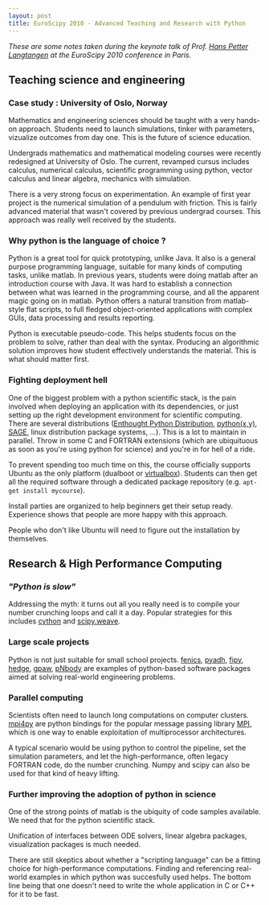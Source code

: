 ```yaml
---
layout: post
title: EuroScipy 2010 - Advanced Teaching and Research with Python 
---
```



*These are some notes taken during the keynote talk of Prof.
[Hans Petter Langtangen](http://vefur.simula.no/~hpl/) at the
EuroScipy 2010 conference in Paris.*



## Teaching science and engineering


### Case study : University of Oslo, Norway

Mathematics and engineering sciences should be taught with a very
hands-on approach. Students need to launch simulations, tinker
with parameters, vizualize outcomes from day one. This is the
future of science education.

Undergrads mathematics and mathematical modeling courses were recently
redesigned at University of Oslo.
The current, revamped cursus includes calculus, numerical calculus,
scientific programming using python, 
vector calculus and linear algebra, mechanics with simulation.

There is a very strong focus on experimentation.
An example of first year project is the numerical simulation of a
pendulum with friction. This is fairly advanced material that wasn't
covered by previous undergrad courses. This approach was really well
received by the students.



### Why python is the language of choice ?

Python is a great tool for quick prototyping, unlike Java. It also is a
general purpose programming language, suitable for many kinds of computing tasks,
unlike matlab.
In previous years, students were doing matlab after an introduction
course with Java. It was hard to establish a connection between what
was learned in the programming course, and all the apparent magic going on in matlab. 
Python offers a natural transition from matlab-style flat
scripts, to full fledged object-oriented applications with complex
GUIs, data processing and results reporting.

Python is executable pseudo-code. This helps students focus on the problem
to solve, rather than deal with the syntax. Producing an algorithmic
solution improves how student effectively understands the material. This
is what should matter first.



### Fighting deployment hell

One of the biggest problem with a python scientific stack, is the pain involved
when deploying an application with its dependencies, or just
setting up the right development environment for scientific computing.
There are several distributions ([Enthought Python Distribution](http://www.enthought.com/products/epd.php), [python(x,y)](http://www.pythonxy.com/), [SAGE](http://www.sagemath.org/), linux distribution
package systems, ...). This is a lot to maintain in parallel.
Throw in some C and FORTRAN extensions (which are ubiquituous as soon
as you're using python for science) and you're in for hell of a
ride.

To prevent spending too much time on this, the course officially
supports Ubuntu as the only platform (dualboot or
[virtualbox](http://www.virtualbox.org/)). Students can then get all
the required software through a dedicated package repository (e.g. `apt-get install
mycourse`).

Install parties are organized to help beginners get their setup ready.
Experience shows that people are more happy with this approach.

People who don't like Ubuntu will need to figure out the installation by themselves.



## Research & High Performance Computing


### *"Python is slow"*

Addressing the myth: it turns out all you really need
is to compile your number crunching loops and call it a day. Popular strategies for
this includes [cython](http://www.cython.org/) and
[scipy.weave](http://www.scipy.org/Weave). 



### Large scale projects

Python is not just suitable for small school projects. 
[fenics](http://www.fenicsproject.org), [pyadh](https://adh.usace.army.mil/pyadh/),
[fipy](http://www.ctcms.nist.gov/fipy/), [hedge](http://mathema.tician.de/software/hedge),
[gpaw](https://wiki.fysik.dtu.dk/gpaw/),
[pNbody](http://obswww.unige.ch/~revaz/pNbody/) are examples of
python-based software packages aimed at solving real-world engineering
problems. 



### Parallel computing

Scientists often need to launch long computations on computer
clusters. 
[mpi4py](http://mpi4py.scipy.org/docs/usrman/index.html) are python
bindings for the popular message passing library
[MPI](http://www.mpi-forum.org/), which is one way to enable
exploitation of multiprocessor architectures.

A typical scenario would be using python to control the pipeline, set
the simulation parameters, and let the high-performance, often legacy FORTRAN code, do
the number crunching. Numpy and scipy can also be used for
that kind of heavy lifting.


### Further improving the adoption of python in science

One of the strong points of matlab is the ubiquity of code samples
available. We need that for the python scientific stack. 

Unification of interfaces between
ODE solvers, linear algebra packages, visualization packages is much
needed.

There are still skeptics about whether a "scripting language" can be a
fitting choice for high-performance computations. Finding and referencing
real-world examples in which python was succesfully used helps. The
bottom line being that one doesn't need to write the whole application
in C or C++ for it to be fast.


